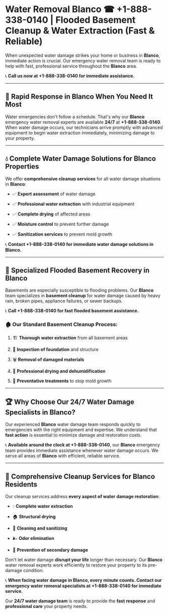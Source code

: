 # Water Removal Blanco ☎ +1-888-338-0140 | Flooded Basement Cleanup & Water Extraction (Fast & Reliable)

When unexpected water damage strikes your home or business in **Blanco**, immediate action is crucial. Our emergency water removal team is ready to help with fast, professional service throughout the **Blanco** area. 

📞 **Call us now at +1-888-338-0140 for immediate assistance.**
---
## 🚀 Rapid Response in Blanco When You Need It Most
Water emergencies don't follow a schedule. That's why our **Blanco** emergency water removal experts are available **24/7** at **+1-888-338-0140**. When water damage occurs, our technicians arrive promptly with advanced equipment to begin water extraction immediately, minimizing damage to your property.
---
## 💧 Complete Water Damage Solutions for Blanco Properties
We offer **comprehensive cleanup services** for all water damage situations in **Blanco**:
- ✅ **Expert assessment** of water damage  
- ✅ **Professional water extraction** with industrial equipment  
- ✅ **Complete drying** of affected areas  
- ✅ **Moisture control** to prevent further damage  
- ✅ **Sanitization services** to prevent mold growth  
📞 **Contact +1-888-338-0140 for immediate water damage solutions in Blanco.**
---
## 🌊 Specialized Flooded Basement Recovery in Blanco
Basements are especially susceptible to flooding problems. Our **Blanco** team specializes in **basement cleanup** for water damage caused by heavy rain, broken pipes, appliance failures, or sewer backups. 
📞 **Call +1-888-338-0140 for fast flooded basement assistance.**
### 🏚️ Our Standard Basement Cleanup Process:
1. 🏗️ **Thorough water extraction** from all basement areas  
2. 🔎 **Inspection of foundation** and structure  
3. 🗑️ **Removal of damaged materials**  
4. 💨 **Professional drying and dehumidification**  
5. 🚫 **Preventative treatments** to stop mold growth  
---
## 🏆 Why Choose Our 24/7 Water Damage Specialists in Blanco?
Our experienced **Blanco** water damage team responds quickly to emergencies with the right equipment and expertise. We understand that **fast action** is essential to minimize damage and restoration costs.
📞 **Available around the clock at +1-888-338-0140**, our **Blanco** emergency team provides immediate assistance whenever water damage occurs. We serve all areas of **Blanco** with efficient, reliable service.
---
## 🧹 Comprehensive Cleanup Services for Blanco Residents
Our cleanup services address **every aspect of water damage restoration**:
- 💧 **Complete water extraction**  
- 🏠 **Structural drying**  
- 🧼 **Cleaning and sanitizing**  
- 🌬️ **Odor elimination**  
- 🚫 **Prevention of secondary damage**  
Don't let water damage **disrupt your life** longer than necessary. Our **Blanco** water removal experts work efficiently to restore your property to its pre-damage condition.
📞 **When facing water damage in Blanco, every minute counts. Contact our emergency water removal specialists at +1-888-338-0140 for immediate service.**
Our **24/7 water damage team** is ready to provide the **fast response** and **professional care** your property needs.
